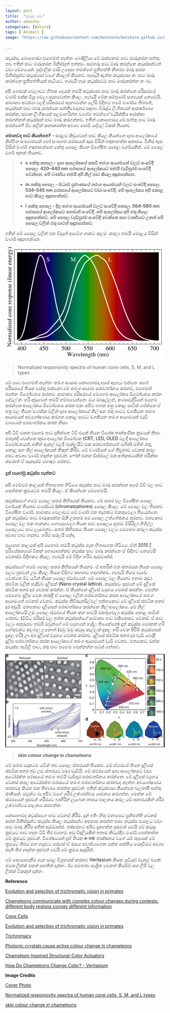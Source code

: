 ```yaml
---
layout: post
title:  "කටුසු පාට"
author: adeesha
categories: [Nature]
tags: [ Animals ]
image: "https://raw.githubusercontent.com/kenshare/kenshare.github.io/master/assets/images/posts/ajp/cov/chameleon.jpg"

---
```


කටුස්ස, බොහොඬා එහෙමත් නැත්තං බෝදිලියා මේ ඔක්කොම පාට මාරුකරන සත්තු. තව ඉතින් පාට මාරුකරන මිනිස්සුත් ඉන්නව. සමහරු පාට මාරු කරන්නෙ කටුස්සන්ටත් වඩා වේගයෙන්. පුද්ගලික වාසි උදෙසා තමන්ගේ ප්‍රතිපත්ති නිතරම මාරු කරන මිනිස්සුන්ට කටුස්සෝ වගේ කියලත් කියනව. හැබැයි ඇත්ත කටුස්සො නං පාට මාරු කරන්නෙ ප්‍රතිපත්තියක් හැටියට. හැබැයි හැම කටුස්සටම පාට මාරුකරන්න නං බෑ. 

අපි ගොඩක් වෙලාවට හිතන දෙයක් තමයි කටුස්සො පාට මාරු කරන්නෙ පරිසරයේ වර්ණ එක්ක මිශ්‍ර වෙලා සැඟවෙන්න කියල. හැබැයි මේක සම්පුර්ණ සත්‍යයක් නෙවෙයි. සාමාන්‍ය අවස්ථා වලදී පරිසරයේ සැඟවෙන්න ලේසි විදිහට හමේ වර්ණය තිබ්බත්, කටුස්සන් පාට මාරු කරන්නෙ සන්නිවේදනය සඳහා. විරුද්ධ ලිංගිකයන් ආකර්ෂණය කරන්න, සමාන ලිංගිකයන් පලවාහරින්න වගේම තමන්ගේ වැයික්කිය ආරක්ෂා කරගන්නත් කටුස්සන් පාට මාරු කරගන්නව. ඉතින් කොහොමද මේ සත්තු පාට මාරු කරන්නෙ? ඊට කලින් කතාකරන්න අවශ්‍ය පොඩි දේවල් ටිකක් තියනව

**මොනවද පාට කියන්නෙ?** - සරළව කිවුවොත් පාට කියල කියන්නෙ දෘශ්‍ය ආලෝකයේ නිශ්චිත සංඛ්‍යාතයක් හෝ සංඛ්‍යාත පරාසයක් ඇස විසින් හඳුනාගන්න අකාරය. මිනිස් ඇස විසින් වර්ණ හඳුනාගන්නෙ කේතු සෛල කියන විශේෂිත සෛල වර්ගයකින්. මේ සෛල වර්ග තුනක් තියනව.

> - **s කේතු සෛල - දෘශ්‍ය ආලෝකයේ කෙටි තරංග ආයාමයන් වලට සංවේදී සෛල. 420–440 nm පරාසයේ ආලෝකයට තමයි වැඩිපුරම සංවේදී වෙන්නෙ. මේ වර්ණය තමයි අපි නිල් පාට කියල අඳුනගන්නෙ.**
>
> - **m කේතු සෛල - මධ්‍යම ප්‍රමාණයේ තරංග ආයාමයන් වලට සංවේදී සෛල. 534–545 nm පරාසයේ ආලෝකයට වඩා සංවේදී. මේ ආලෝකය අපි කොළ පාට කියල අඳුනගන්නව.**
>
> - **l කේතු සෛල - දිගු තරංග ආයාමයන් වලට සංවේදී සෛල. 564–580 nm පරාසයේ ආලෝකයට ගොඩක් සංවේදී. මේ ආලෝකය අපි රතු කියල අඳුනගන්නව. මේ සෛල වැඩිපුරම සංවේදී වෙන්නෙ කහ වර්ණයට උනත් මේ සෛල වලින් රතු පාටත් අඳුනගන්නව.**

ඉතින් මේ සෛල වලින් එන විද්‍යුත් ආවේග ගානට කලවං කරලා තමයි මොළය විසින් වර්ණ අඳුනගන්නෙ.



![Trichromatic vision](https://raw.githubusercontent.com/kenshare/kenshare.github.io/master/assets/images/posts/ajp/cont/trichrom.png?raw=true)

> Normalized responsivity spectra of human cone cells, S, M, and L types



මේ පාට එහෙමත් නැත්තං තරංග ආයාම කොහොමද අපේ ඇහැට එන්නෙ. අපේ පරිසරයේ තියන වස්තු එක්කො මේ තරංග ආයාම පරාවර්තනය කරනව, එහෙමත් නැත්තං විමෝචනය කරනව. සාමාන්‍ය පරිසරයේ මෙහෙම ආලෝකය විමෝචනය කරන දේවල් නං හරි අඩුවෙන් තමයි හම්බවෙන්නෙ. ඔය රෑබදුල්ලන්, කණාමැදිරියන් එහෙම කරන්නෙ ආලෝකය විමෝචනය කරන එක. අපිට ගහක පත්‍ර කොළ පාටින් පේන්නෙ ඒ පත්‍ර වල තියන වර්ණක වලින් දෘශ්‍ය ආලෝකයේ නිල් සහ රතු පාටට වගකියන තරංග ආයාමයන් අවශෝෂණය කරගන කොළ පාටට වගකියන තරංග ආයාමයන් වැඩි වශයෙන් පරාවර්තනය කරන නිසා.

අපි ටීවී එකක එහෙම පාට දකින්නෙ ටීවී එකේ තියන විශේෂ තාක්ෂණික ක්‍රමයක් නිසා. එතැනදී වෙන්නෙ කුඩා ආලෝක විමෝචක (CRT, LED, OLED වලදී ආලෝකය විමෝචනයත්, අනිත් පැනල් වලදී බැක්ලයිට් එක පරාවර්තනයත් මගින්) මගින් රතු, කොළ සහ නිල් ආලෝකයන් නිකුත් කිරීම. මේ වර්ණයන් ගේ තීව්‍රතාව වෙනස් කරල අපට අවශ්‍ය වර්ණ හදන්න පුළුවන්. ෆෝන් එකක ඩිස්ප්ලේ එක අත්කාචයකින් පරීක්ෂා කරොත් ඒ සැකැස්ම හොඳට පේනව.

#### දැන් හැරෙමු කටුස්ස පැත්තට

අපි මෙච්චර කාලයක් හිතාගෙන හිටියෙ කටුස්ස පාට මාරු කරන්නෙ අපේ ටීවී වල පාට පෙන්නන ක්‍රමයටම තමයි කියල. ඒ කියන්නෙ මෙහෙමයි.

කටුස්සාගේ හමේ සෛල සතර කිහිපයක් තියනව. මේ සතර වල විශේෂිත සෛල වර්ගයක් තියනව වර්ණධර (chromatophores) සෛල කියල. මේ සෛල වල තියනව විශේෂිත වර්ණ. සාමාන්‍ය වෙලාවට මේ වර්ණ එක තැනකට එකතුවෙලා තියෙන්නෙ. දැන් කටුස්සට පාට මාරුකරන්න ඕනි උනහම අර සෛල උත්තේජනය කරනව. එතකොට සෛල වල එක තැනකට ගොණුවෙලා තියන පාට සෛලය පුරාම විසිරිලා ගිහිල්ල සෛලයට පාට ලැබෙනව. සතර කිහිපකය තියන සෛල වලට මෙහෙම කරලා කටුස්ස අවශ්‍ය පාට හදනව. හරිම සරලයි නේද.

සෑහෙන කාලයක් අපි ඔහොම තමයි කටුස්ස ගැන හිතාගෙන හිටියෙ. ඒත් 2015 දි පරියේෂකයෝ ටිකක් හොයාගන්නව කටුස්ස පාට මාරු කරන්නෙ ඒ විදිහට නෙවෙයි වෙනස්ම විදිහකට කියල. හැබැයි මේ විදිහ හරිම ඇඩ්වාන්ස්.

කටුස්සගේ හමේ සෛල සතර කිහිපයක් තියනව. ඒ අතරින් එක ස්තරයක තියන සෛල වලට පුළුවන් උඩ කියල තියන විදිහට කහපාට හදාගන්නව. හැබැයි නියම වැඩේ වෙන්නෙ ඊට යටින් තියන සෛල ස්ථරයෙන්. මේ සෛල වල තියනව ඉතාම කුඩා ස්ඵටික වලින් හැදිච්ච දැලිසක් (Nano crystal lattice). කටුස්සට පුළුවන් මේ දැලිසේ ස්ඵටික අතර දුර වෙනස් කරන්න. ඒ කියන්නෙ දැලිසේ ව්‍යුහය වෙනස් කරන්න. මෙන්න මෙහෙම දැලිස වෙන කරද්දී ඒ සෛල වලින් පරාවර්තනය කරන ආලෝකයේ තරංග ආයාමයත් වෙනස් වෙනව. කටුස්ස නිවීසැනසිල්ලේ ඉන්නකොට මේ දැලිසේ ස්ඵටික අතර දුර අඩුයි. එතකොට දැලිසෙන් පරාවර්තනය කරන්නෙ නිල් ආලෝකය. මේ නිල් ආලෝකයයි උඩ සෛල ස්ථරයේ තියන කහ පාටයි එකතුවෙලා කටුස්ස කොළ පාටින් පේනව. (විවිධ පරිසර වල ඉන්න කටුස්සන්ගේ සාමාන්‍ය පාට එකිනෙකට වෙනස්. ඒ පාට වලට අනුරූපව තමයි ඔවුන්ගේ මේ ව්‍යුහයන් හැදිල තියෙන්නෙ) දැන් කටුස්ස මොකක් හරි හේතුවකට කලබල උනොත් (ඔවු ඔවු කටුසු කෑල්ලක් දැකල හරි වෙන පිරිමි කටුස්සෙක් දැකල හරි) ඌ අර දැලිසේ ව්‍යුහය වෙනස් කරනව. දැලිසේ ස්ඵටික අතර දුර වැඩි වෙද්දී දැලිස පරාවර්තනය කරන ආලෝකයේ තරංග ආයාමයත් වැඩි වෙනව. එතකොට ඔන්න කටුස්ස තැඹිලි පාට, රතු පාට එහෙම පෙන්නන්න පටන් ගන්නව.



![skin colour change in chameleons](https://raw.githubusercontent.com/kenshare/kenshare.github.io/master/assets/images/posts/ajp/cont/lattice.JPG?raw=true) 

> **skin colour change in chameleons**



මේ සතර දෙකටම යටින් තව සෛල ස්තරයක් තියනව. මේ ස්ථරයේ තියන දැලිසේ ස්ඵටික අතර ඉඩ උඩ ස්තරයට වඩා වැඩියි. මේ ස්ථරයෙන් දෘශ්‍ය ආලෝකයට වඩා අධෝරක්ත පරාසයේ තරංග තමයි වැඩිපුර පරාවර්තනය කරන්නෙ. මේ දැලිසේ ව්‍යුහය වෙනස් කරල අධෝරක්ත පරාසයේ තරංග පරාවර්තනය කරනවද නැත්තං අවශෝෂණය කරනවද කියන එක තීරණය කරන්න පුළුවන්. ඉතින් කටුස්සො කියන්නෙ චලතාපී සත්තු ජාතියක්. ඔවුන්ට බෑ අපිට වගේ ශරීර උෂ්ණත්වය යාමනය කරගන්න. මෙන්න මේ ස්ථරයෙන් පුළුවන් ශරීරයට බාහිරින් ලැබෙන තාපය පාලනය කරල යම් අකාරයකින් ශරීර උෂ්ණත්වය පාලනය කරගන්න.

කොහොමද කටුස්සගෙ පාට වෙනස් කිරීම. දැන් ඉතිං හිතු මනාපෙට ප්‍රතිපත්ති වෙනස් කරන මිනිස්සුන්ට කටුස්ස කියල කටුස්සන්ට අපහාස කරන්න එපා. කටුස්ස එයාලට වඩා පාට මාරු කිරීම අතින් ඇඩ්වාන්ස්. ඉස්සරහට අපිට දැකගන්න පුළුවන් වෙයි මේ කටුසු ක්‍රමයට පාට හදන ටීවී තිර එහෙම. අඩු විදුලියකින් ඉතාම නිවැරදිව වර්ණ පෙන්නන්න මේ ක්‍රමයට පුළුවන්. විශේෂයෙන් දැන් තියන e-ink තාක්ෂනය වගේ යම් රූපයක් මේ ක්‍රමයට තිරය මත හැදුවට පස්සේ ඒ රූපය පවත්වාගෙන යන්න ශක්තිය යෙදවීමට අවශ්‍ය නැති තිර හදන්න පුළුවන් වෙයි මේ ක්‍රමය ඇසුරින්.



මේ සොයාගැනීම ගැන සරළ විග්‍රහයක් කරනව Veritasium කියන යුටියුබ් චැනල් එකේ. ඒකෙ ලින්ක් එකත් පහතින් දාන්නං. ඊට අමතරව ආශ්‍රිත වෙනත් කියවීම් සහ ලිපි වල ලින්ක් ටිකකුත් දාන්නං.



**Reference**

[Evolution and selection of trichromatic vision in primates](https://doi.org/10.1016/S0169-5347(03)00012-0)

[Chameleons communicate with complex colour changes during contests: different body regions convey different information](https://royalsocietypublishing.org/doi/10.1098/rsbl.2013.0892)

[Cone Cells](https://en.wikipedia.org/wiki/Cone_cell)

[Evolution and selection of trichromatic vision in primates](https://doi.org/10.1016/S0169-5347(03)00012-0)

[Trichromacy](https://en.wikipedia.org/wiki/Trichromacy)

[Photonic crystals cause active colour change in chameleons](https://www.nature.com/articles/ncomms7368)

[Chameleon-Inspired Structural-Color Actuators](https://doi.org/10.1016/j.matt.2019.05.012)

[How Do Chameleons Change Color? - Veritasium ](https://www.youtube.com/watch?v=SQggDnScsvI)



**Image Credits**

[Cover Photo](https://www.flickr.com/photos/tambako/5950321085)

[Normalized responsivity spectra of human cone cells, S, M, and L types](https://en.wikipedia.org/wiki/Cone_cell#/media/File:Cone-fundamentals-with-srgb-spectrum.svg)

[skin colour change in chameleons](https://www.nature.com/articles/ncomms7368)
